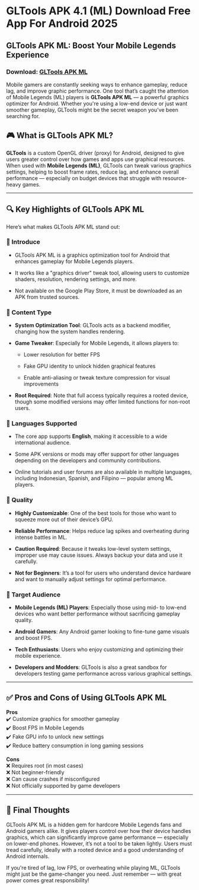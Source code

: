 ﻿# GLTools APK 4.1 (ML) Download Free App For Android 2025
## GLTools APK ML: Boost Your Mobile Legends Experience
### Download: [GLTools APK ML](https://byvn.net/XKhk)
Mobile gamers are constantly seeking ways to enhance gameplay, reduce lag, and improve graphic performance. One tool that’s caught the attention of Mobile Legends (ML) players is **GLTools APK ML** — a powerful graphics optimizer for Android. Whether you're using a low-end device or just want smoother gameplay, GLTools might be the secret weapon you’ve been searching for.

## 🎮 What is GLTools APK ML?

**GLTools** is a custom OpenGL driver (proxy) for Android, designed to give users greater control over how games and apps use graphical resources. When used with **Mobile Legends (ML)**, GLTools can tweak various graphics settings, helping to boost frame rates, reduce lag, and enhance overall performance — especially on budget devices that struggle with resource-heavy games.

----------

## 🔍 Key Highlights of GLTools APK ML

Here’s what makes GLTools APK ML stand out:

### 📌 Introduce

-   GLTools APK ML is a graphics optimization tool for Android that enhances gameplay for Mobile Legends players.
    
-   It works like a "graphics driver" tweak tool, allowing users to customize shaders, resolution, rendering settings, and more.
    
-   Not available on the Google Play Store, it must be downloaded as an APK from trusted sources.
    

### 📌 Content Type

-   **System Optimization Tool**: GLTools acts as a backend modifier, changing how the system handles rendering.
    
-   **Game Tweaker**: Especially for Mobile Legends, it allows players to:
    
    -   Lower resolution for better FPS
        
    -   Fake GPU identity to unlock hidden graphical features
        
    -   Enable anti-aliasing or tweak texture compression for visual improvements
        
-   **Root Required**: Note that full access typically requires a rooted device, though some modified versions may offer limited functions for non-root users.
    

### 📌 Languages Supported

-   The core app supports **English**, making it accessible to a wide international audience.
    
-   Some APK versions or mods may offer support for other languages depending on the developers and community contributions.
    
-   Online tutorials and user forums are also available in multiple languages, including Indonesian, Spanish, and Filipino — popular among ML players.
    

### 📌 Quality

-   **Highly Customizable**: One of the best tools for those who want to squeeze more out of their device’s GPU.
    
-   **Reliable Performance**: Helps reduce lag spikes and overheating during intense battles in ML.
    
-   **Caution Required**: Because it tweaks low-level system settings, improper use may cause issues. Always backup your data and use it carefully.
    
-   **Not for Beginners**: It’s a tool for users who understand device hardware and want to manually adjust settings for optimal performance.
    

### 📌 Target Audience

-   **Mobile Legends (ML) Players**: Especially those using mid- to low-end devices who want better performance without sacrificing gameplay quality.
    
-   **Android Gamers**: Any Android gamer looking to fine-tune game visuals and boost FPS.
    
-   **Tech Enthusiasts**: Users who enjoy customizing and optimizing their mobile experience.
    
-   **Developers and Modders**: GLTools is also a great sandbox for developers testing game performance across various graphical settings.
    

----------

## ✅ Pros and Cons of Using GLTools APK ML

**Pros**  
✔️ Customize graphics for smoother gameplay  
✔️ Boost FPS in Mobile Legends  
✔️ Fake GPU info to unlock new settings  
✔️ Reduce battery consumption in long gaming sessions

**Cons**  
❌ Requires root (in most cases)  
❌ Not beginner-friendly  
❌ Can cause crashes if misconfigured  
❌ Not officially supported by game developers

----------

## 📝 Final Thoughts

GLTools APK ML is a hidden gem for hardcore Mobile Legends fans and Android gamers alike. It gives players control over how their device handles graphics, which can significantly improve game performance — especially on lower-end phones. However, it’s not a tool to be taken lightly. Users must tread carefully, ideally with a rooted device and a good understanding of Android internals.

If you're tired of lag, low FPS, or overheating while playing ML, GLTools might just be the game-changer you need. Just remember — with great power comes great responsibility!
